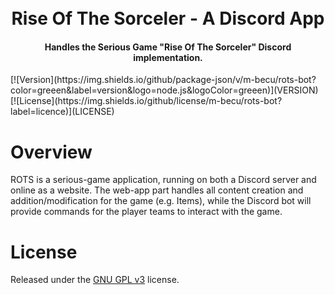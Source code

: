 <h1 align="center">
  <br>
  Rise Of The Sorceler - A Discord App
</h1>

<h4 align="center">Handles the Serious Game "Rise Of The Sorceler" Discord implementation.</h4>
[![Version](https://img.shields.io/github/package-json/v/m-becu/rots-bot?color=greeen&label=version&logo=node.js&logoColor=greeen)](VERSION)
[![License](https://img.shields.io/github/license/m-becu/rots-bot?label=licence)](LICENSE)

# Overview
ROTS is a serious-game application, running on both a Discord server and online as a website.
The web-app part handles all content creation and addition/modification for the game (e.g. Items), while the Discord bot will provide commands for the player teams to interact with the game.

# License
Released under the [GNU GPL v3](https://www.gnu.org/licenses/gpl-3.0.en.html) license.